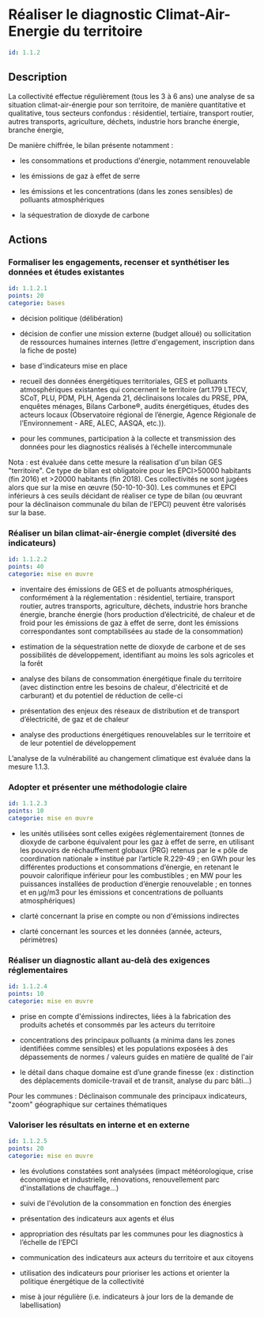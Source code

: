 # Réaliser le diagnostic Climat-Air-Energie du territoire
```yaml
id: 1.1.2
```
## Description
La collectivité effectue régulièrement (tous les 3 à 6 ans) une analyse de sa situation climat-air-énergie pour son territoire, de manière quantitative et qualitative, tous secteurs confondus : résidentiel, tertiaire, transport routier, autres transports, agriculture, déchets, industrie hors branche énergie, branche énergie,

De manière chiffrée, le bilan présente notamment :

- les consommations et productions d'énergie, notamment renouvelable

- les émissions de gaz à effet de serre

- les émissions et les concentrations (dans les zones sensibles) de polluants atmosphériques

- la séquestration de dioxyde de carbone



## Actions
### Formaliser les engagements, recenser et synthétiser les données et études existantes
```yaml
id: 1.1.2.1
points: 20
categorie: bases
```
- décision politique (délibération)

- décision de confier une mission externe (budget alloué) ou sollicitation de ressources humaines internes (lettre d'engagement, inscription dans la fiche de poste)

- base d'indicateurs mise en place

- recueil des données énergétiques territoriales, GES et polluants atmosphériques existantes qui concernent le territoire (art.179 LTECV, SCoT, PLU, PDM, PLH, Agenda 21, déclinaisons locales du PRSE, PPA, enquêtes ménages, Bilans Carbone®, audits énergétiques, études des acteurs locaux (Observatoire régional de l’énergie, Agence Régionale de l’Environnement - ARE, ALEC, AASQA, etc.)).

- pour les communes, participation à la collecte et transmission des données pour les diagnostics réalisés à l’échelle intercommunale

Nota : est évaluée dans cette mesure la réalisation d'un bilan GES "territoire". Ce type de bilan est obligatoire pour les EPCI>50000 habitants (fin 2016) et >20000 habitants (fin 2018). Ces collectivités ne sont jugées alors que sur la mise en œuvre (50-10-10-30).  Les communes et EPCI inférieurs à ces seuils décidant de réaliser ce type de bilan (ou œuvrant pour la déclinaison communale du bilan de l'EPCI) peuvent être valorisés sur la base.






### Réaliser un bilan climat-air-énergie complet (diversité des indicateurs)
```yaml
id: 1.1.2.2
points: 40
categorie: mise en œuvre
```
- inventaire des émissions de GES et de polluants atmosphériques, conformément à la réglementation : résidentiel, tertiaire, transport routier, autres transports, agriculture, déchets, industrie hors branche énergie, branche énergie (hors production d’électricité, de chaleur et de froid pour les émissions de gaz à effet de serre, dont les émissions correspondantes sont comptabilisées au stade de la consommation)

- estimation de la séquestration nette de dioxyde de carbone et de ses possibilités de développement, identifiant au moins les sols agricoles et la forêt

- analyse des bilans de consommation énergétique finale du territoire (avec distinction entre les besoins de chaleur, d'électricité et de carburant) et du potentiel de réduction de celle-ci 

- présentation des enjeux des réseaux de distribution et de transport d’électricité, de gaz et de chaleur 

- analyse des productions énergétiques renouvelables sur le territoire et de leur potentiel de développement

L’analyse de la vulnérabilité au changement climatique est évaluée dans la mesure 1.1.3.




### Adopter et présenter une méthodologie claire
```yaml
id: 1.1.2.3
points: 10
categorie: mise en œuvre
```
- les unités utilisées sont celles exigées réglementairement (tonnes de dioxyde de carbone équivalent pour les gaz à effet de serre, en utilisant les pouvoirs de réchauffement globaux (PRG) retenus par le « pôle de coordination nationale » institué par l’article R.229-49 ; en GWh pour les différentes productions et consommations d’énergie, en retenant le pouvoir calorifique inférieur pour les combustibles ; en MW pour les puissances installées de production d’énergie renouvelable ; en tonnes et en μg/m3 pour les émissions et concentrations de polluants atmosphériques)

- clarté concernant la prise en compte ou non d'émissions indirectes

- clarté concernant les sources et les données (année, acteurs, périmètres)




### Réaliser un diagnostic allant au-delà des exigences réglementaires
```yaml
id: 1.1.2.4
points: 10
categorie: mise en œuvre
```
- prise en compte d'émissions indirectes, liées à la fabrication des produits achetés et consommés par les acteurs du territoire

- concentrations des principaux polluants (a minima dans les zones identifiées comme sensibles) et les populations exposées à des dépassements de normes / valeurs guides en matière de qualité de l'air

- le détail dans chaque domaine est d’une grande finesse (ex : distinction des déplacements domicile-travail et de transit, analyse du parc bâti…)

Pour les communes : Déclinaison communale des principaux indicateurs, "zoom" géographique sur certaines thématiques




### Valoriser les résultats en interne et en externe
```yaml
id: 1.1.2.5
points: 20
categorie: mise en œuvre
```
- les évolutions constatées sont analysées (impact météorologique, crise économique et industrielle, rénovations, renouvellement parc d'installations de chauffage...)

- suivi de l'évolution de la consommation en fonction des énergies

- présentation des indicateurs aux agents et élus

- appropriation des résultats par les communes pour les diagnostics à l’échelle de l’EPCI

- communication des indicateurs aux acteurs du territoire et aux citoyens

- utilisation des indicateurs pour prioriser les actions et orienter la politique énergétique de la collectivité

- mise à jour régulière (i.e. indicateurs à jour lors de la demande de labellisation)






